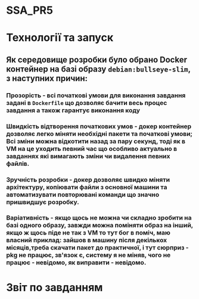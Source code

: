 # SSA_PR5

# Технології та запуск

## Як середовище розробки було обрано Docker контейнер на базі образу `debian:bullseye-slim`, з наступних причин:

### Прозорість - всі початкові умови для виконання завдання задані в `Dockerfile` що дозволяє бачити весь процес завдання а також гарантує виконання коду
### Швидкість відтворення початкових умов - докер контейнер дозволяє легко міняти необхідні пакети та початкові умови; Всі зміни можна відкотити назад за пару секунд, тоді як в VM на це уходить певний час що особливо актуально в завданнях які вимагають зміни чи видалення певних файлів.
### Зручність розробки - докер дозволяє швидко міняти архітектуру, копіювати файли з основної машини та автоматизувати повторювані команди що значно пришвидшує розробку.
### Варіативність - якщо щось не можна чи складно зробити на базі одного образу, завжди можна поміняти образ на інший, якщо ж щось піде не так з VM то тут бог в поміч, маю власний приклад: зайшов в машину після декількох місяців,треба скачати пакет до практичної, і тут сюрприз - pkg не працює, зв'язок є, систему я не міняв, чого не працює - невідомо, як виправити - невідомо. 


# Звіт по завданням
